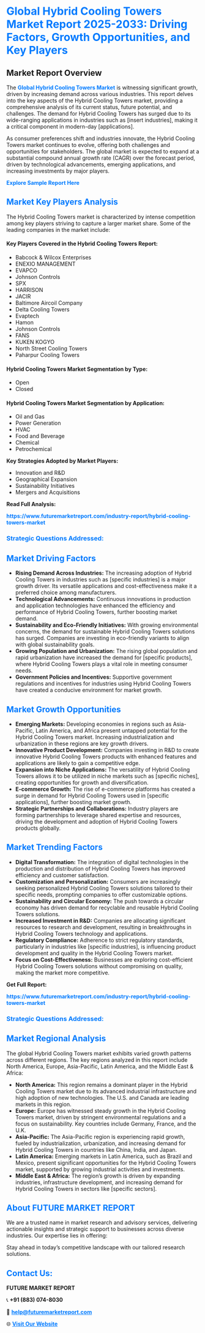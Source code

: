 <h1 style="color: #007BFF;">Global Hybrid Cooling Towers Market Report 2025-2033: Driving Factors, Growth Opportunities, and Key Players</h1>

<section id="overview">
<h2>Market Report Overview</h2>
<p>The <a href="https://www.futuremarketreport.com/industry-report/hybrid-cooling-towers-market" style="color: #007BFF; text-decoration: none;"><strong>Global Hybrid Cooling Towers Market</strong></a> is witnessing significant growth, driven by increasing demand across various industries. This report delves into the key aspects of the Hybrid Cooling Towers market, providing a comprehensive analysis of its current status, future potential, and challenges. The demand for Hybrid Cooling Towers has surged due to its wide-ranging applications in industries such as [insert industries], making it a critical component in modern-day [applications].</p>
<p>As consumer preferences shift and industries innovate, the Hybrid Cooling Towers market continues to evolve, offering both challenges and opportunities for stakeholders. The global market is expected to expand at a substantial compound annual growth rate (CAGR) over the forecast period, driven by technological advancements, emerging applications, and increasing investments by major players.</p>
</section>

<section id="overview">
<p><a href="https://www.futuremarketreport.com/request-sample/reportId=93062" style="color: #007BFF; text-decoration: none;"><strong>Explore Sample Report Here</strong></a></p>
</section>

<section id="key-players">
<h2 style="color: #007BFF;">Market Key Players Analysis</h2>
<p>The Hybrid Cooling Towers market is characterized by intense competition among key players striving to capture a larger market share. Some of the leading companies in the market include:</p>
<h4>Key Players Covered in the Hybrid Cooling Towers Report:</h4>
<ul><li>Babcock &amp; Wilcox Enterprises</li><li>ENEXIO MANAGEMENT</li><li>EVAPCO</li><li>Johnson Controls</li><li>SPX</li><li>HARRISON</li><li>JACIR</li><li>Baltimore Aircoil Company</li><li>Delta Cooling Towers</li><li>Evaptech</li><li>Hamon</li><li>Johnson Controls</li><li>FANS</li><li>KUKEN KOGYO</li><li>North Street Cooling Towers</li><li>Paharpur Cooling Towers</li></ul>
<h4>Hybrid Cooling Towers Market Segmentation by Type:</h4>
<ul><li>Open</li><li>Closed</li></ul>

<h4>Hybrid Cooling Towers Market Segmentation by Application:</h4>
<ul><li>Oil and Gas</li><li>Power Generation</li><li>HVAC</li><li>Food and Beverage</li><li>Chemical</li><li>Petrochemical</li></ul>
<p><strong>Key Strategies Adopted by Market Players:</strong></p>
<ul>
<li>Innovation and R&D</li>
<li>Geographical Expansion</li>
<li>Sustainability Initiatives</li>
<li>Mergers and Acquisitions</li>
</ul>
</section>

<section>
<p><strong>Read Full Analysis: </strong></p><a href="https://www.futuremarketreport.com/industry-report/hybrid-cooling-towers-market" style="color: #007BFF; text-decoration: none;"><strong>https://www.futuremarketreport.com/industry-report/hybrid-cooling-towers-market</strong></a>
<h3 style="color: #007BFF;">Strategic Questions Addressed:</h3>
</section>

<section id="driving-factors">
<h2 style="color: #007BFF;">Market Driving Factors</h2>
<ul>
<li><strong>Rising Demand Across Industries:</strong> The increasing adoption of Hybrid Cooling Towers in industries such as [specific industries] is a major growth driver. Its versatile applications and cost-effectiveness make it a preferred choice among manufacturers.</li>
<li><strong>Technological Advancements:</strong> Continuous innovations in production and application technologies have enhanced the efficiency and performance of Hybrid Cooling Towers, further boosting market demand.</li>
<li><strong>Sustainability and Eco-Friendly Initiatives:</strong> With growing environmental concerns, the demand for sustainable Hybrid Cooling Towers solutions has surged. Companies are investing in eco-friendly variants to align with global sustainability goals.</li>
<li><strong>Growing Population and Urbanization:</strong> The rising global population and rapid urbanization have increased the demand for [specific products], where Hybrid Cooling Towers plays a vital role in meeting consumer needs.</li>
<li><strong>Government Policies and Incentives:</strong> Supportive government regulations and incentives for industries using Hybrid Cooling Towers have created a conducive environment for market growth.</li>
</ul>
</section>

<section id="growth-opportunities">
<h2 style="color: #007BFF;">Market Growth Opportunities</h2>
<ul>
<li><strong>Emerging Markets:</strong> Developing economies in regions such as Asia-Pacific, Latin America, and Africa present untapped potential for the Hybrid Cooling Towers market. Increasing industrialization and urbanization in these regions are key growth drivers.</li>
<li><strong>Innovative Product Development:</strong> Companies investing in R&D to create innovative Hybrid Cooling Towers products with enhanced features and applications are likely to gain a competitive edge.</li>
<li><strong>Expansion into Niche Applications:</strong> The versatility of Hybrid Cooling Towers allows it to be utilized in niche markets such as [specific niches], creating opportunities for growth and diversification.</li>
<li><strong>E-commerce Growth:</strong> The rise of e-commerce platforms has created a surge in demand for Hybrid Cooling Towers used in [specific applications], further boosting market growth.</li>
<li><strong>Strategic Partnerships and Collaborations:</strong> Industry players are forming partnerships to leverage shared expertise and resources, driving the development and adoption of Hybrid Cooling Towers products globally.</li>
</ul>
</section>

<section id="trending-factors">
<h2 style="color: #007BFF;">Market Trending Factors</h2>
<ul>
<li><strong>Digital Transformation:</strong> The integration of digital technologies in the production and distribution of Hybrid Cooling Towers has improved efficiency and customer satisfaction.</li>
<li><strong>Customization and Personalization:</strong> Consumers are increasingly seeking personalized Hybrid Cooling Towers solutions tailored to their specific needs, prompting companies to offer customizable options.</li>
<li><strong>Sustainability and Circular Economy:</strong> The push towards a circular economy has driven demand for recyclable and reusable Hybrid Cooling Towers solutions.</li>
<li><strong>Increased Investment in R&D:</strong> Companies are allocating significant resources to research and development, resulting in breakthroughs in Hybrid Cooling Towers technology and applications.</li>
<li><strong>Regulatory Compliance:</strong> Adherence to strict regulatory standards, particularly in industries like [specific industries], is influencing product development and quality in the Hybrid Cooling Towers market.</li>
<li><strong>Focus on Cost-Effectiveness:</strong> Businesses are exploring cost-efficient Hybrid Cooling Towers solutions without compromising on quality, making the market more competitive.</li>
</ul>
</section>

<section>
<p><strong>Get Full Report: </strong></p><a href="https://www.futuremarketreport.com/industry-report/hybrid-cooling-towers-market" style="color: #007BFF; text-decoration: none;"><strong>https://www.futuremarketreport.com/industry-report/hybrid-cooling-towers-market</strong></a>
<h3 style="color: #007BFF;">Strategic Questions Addressed:</h3>
</section>


<section id="regional-analysis">
<h2 style="color: #007BFF;">Market Regional Analysis</h2>
<p>The global Hybrid Cooling Towers market exhibits varied growth patterns across different regions. The key regions analyzed in this report include North America, Europe, Asia-Pacific, Latin America, and the Middle East & Africa:</p>
<ul>
<li><strong>North America:</strong> This region remains a dominant player in the Hybrid Cooling Towers market due to its advanced industrial infrastructure and high adoption of new technologies. The U.S. and Canada are leading markets in this region.</li>
<li><strong>Europe:</strong> Europe has witnessed steady growth in the Hybrid Cooling Towers market, driven by stringent environmental regulations and a focus on sustainability. Key countries include Germany, France, and the U.K.</li>
<li><strong>Asia-Pacific:</strong> The Asia-Pacific region is experiencing rapid growth, fueled by industrialization, urbanization, and increasing demand for Hybrid Cooling Towers in countries like China, India, and Japan.</li>
<li><strong>Latin America:</strong> Emerging markets in Latin America, such as Brazil and Mexico, present significant opportunities for the Hybrid Cooling Towers market, supported by growing industrial activities and investments.</li>
<li><strong>Middle East & Africa:</strong> The region’s growth is driven by expanding industries, infrastructure development, and increasing demand for Hybrid Cooling Towers in sectors like [specific sectors].</li>
</ul>
</section>

<footer>
<h2 style="color: #007BFF;">About FUTURE MARKET REPORT</h2>
<p>We are a trusted name in market research and advisory services, delivering actionable insights and strategic support to businesses across diverse industries. Our expertise lies in offering:</p>

<p>Stay ahead in today’s competitive landscape with our tailored research solutions.</p>

<h2 style="color: #007BFF;">Contact Us:</h2>
<p><strong>FUTURE MARKET REPORT</strong></p>
<p>📞 <strong>+91 (883) 074-8030</strong></p>
<p>📧 <strong><a href="mailto:help@futuremarketreport.com" style="color: #007BFF;">help@futuremarketreport.com</a></strong></p>
<p>🌐 <strong><a href="https://www.futuremarketreport.com/" style="color: #007BFF;">Visit Our Website</a></strong></p>
</footer>